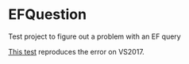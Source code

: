# EFQuestion
Test project to figure out a problem with an EF query

[This test](https://github.com/mikebridge/EFQuestion/blob/master/test/EFQuestion.Tests/QueryServiceTests.cs) reproduces the error on VS2017.
